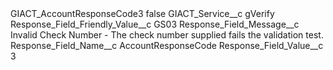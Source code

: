 <?xml version="1.0" encoding="UTF-8"?>
<CustomMetadata xmlns="http://soap.sforce.com/2006/04/metadata" xmlns:xsi="http://www.w3.org/2001/XMLSchema-instance" xmlns:xsd="http://www.w3.org/2001/XMLSchema">
    <label>GIACT_AccountResponseCode3</label>
    <protected>false</protected>
    <values>
        <field>GIACT_Service__c</field>
        <value xsi:type="xsd:string">gVerify</value>
    </values>
    <values>
        <field>Response_Field_Friendly_Value__c</field>
        <value xsi:type="xsd:string">GS03</value>
    </values>
    <values>
        <field>Response_Field_Message__c</field>
        <value xsi:type="xsd:string">Invalid Check Number - The check number supplied fails the validation test.</value>
    </values>
    <values>
        <field>Response_Field_Name__c</field>
        <value xsi:type="xsd:string">AccountResponseCode</value>
    </values>
    <values>
        <field>Response_Field_Value__c</field>
        <value xsi:type="xsd:string">3</value>
    </values>
</CustomMetadata>
